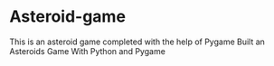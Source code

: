 # Asteroid-game
This is an asteroid game completed with the help of Pygame
Built an Asteroids Game With Python and Pygame

